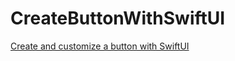 # CreateButtonWithSwiftUI
[Create and customize a button with SwiftUI](https://programmingwithswift.com/create-and-customize-a-button-with-swiftui/)
